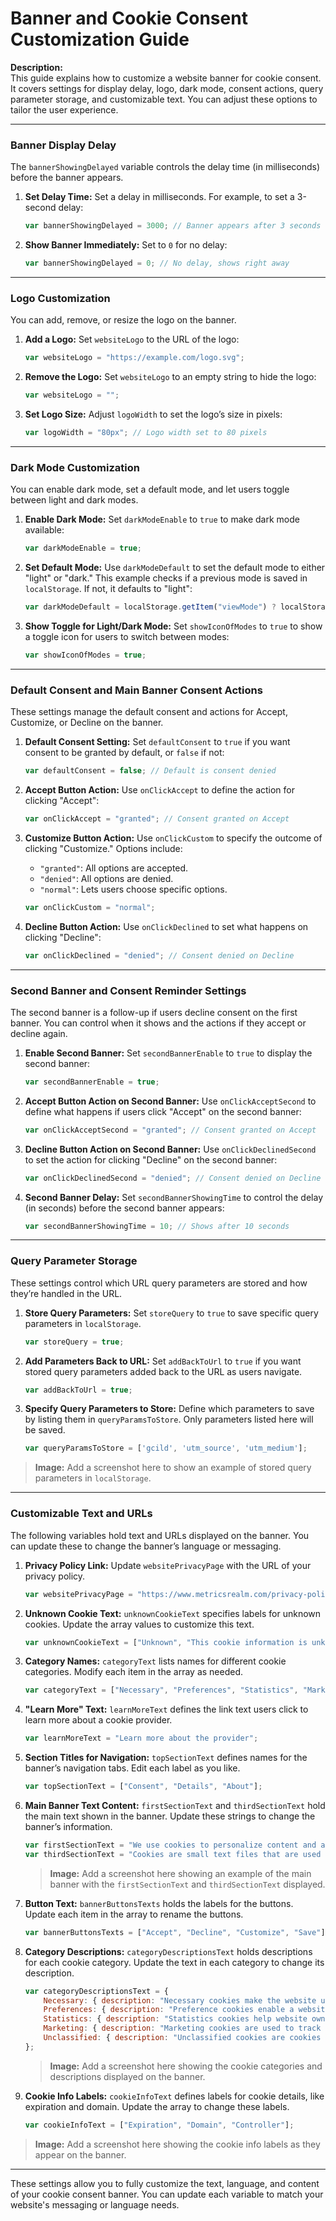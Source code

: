 # Banner and Cookie Consent Customization Guide

**Description:**  
This guide explains how to customize a website banner for cookie consent. It covers settings for display delay, logo, dark mode, consent actions, query parameter storage, and customizable text. You can adjust these options to tailor the user experience.

---

### Banner Display Delay

The `bannerShowingDelayed` variable controls the delay time (in milliseconds) before the banner appears.

1. **Set Delay Time:** Set a delay in milliseconds. For example, to set a 3-second delay:

   ```javascript
   var bannerShowingDelayed = 3000; // Banner appears after 3 seconds
   ```

2. **Show Banner Immediately:** Set to `0` for no delay:

   ```javascript
   var bannerShowingDelayed = 0; // No delay, shows right away
   ```

---

### Logo Customization

You can add, remove, or resize the logo on the banner.

1. **Add a Logo:** Set `websiteLogo` to the URL of the logo:

   ```javascript
   var websiteLogo = "https://example.com/logo.svg";
   ```

2. **Remove the Logo:** Set `websiteLogo` to an empty string to hide the logo:

   ```javascript
   var websiteLogo = "";
   ```

3. **Set Logo Size:** Adjust `logoWidth` to set the logo’s size in pixels:

   ```javascript
   var logoWidth = "80px"; // Logo width set to 80 pixels
   ```

---

### Dark Mode Customization

You can enable dark mode, set a default mode, and let users toggle between light and dark modes.

1. **Enable Dark Mode:** Set `darkModeEnable` to `true` to make dark mode available:

   ```javascript
   var darkModeEnable = true;
   ```

2. **Set Default Mode:** Use `darkModeDefault` to set the default mode to either "light" or "dark." This example checks if a previous mode is saved in `localStorage`. If not, it defaults to "light":

   ```javascript
   var darkModeDefault = localStorage.getItem("viewMode") ? localStorage.getItem("viewMode") : "light";
   ```

3. **Show Toggle for Light/Dark Mode:** Set `showIconOfModes` to `true` to show a toggle icon for users to switch between modes:

   ```javascript
   var showIconOfModes = true;
   ```

---

### Default Consent and Main Banner Consent Actions

These settings manage the default consent and actions for Accept, Customize, or Decline on the banner.

1. **Default Consent Setting:** Set `defaultConsent` to `true` if you want consent to be granted by default, or `false` if not:

   ```javascript
   var defaultConsent = false; // Default is consent denied
   ```

2. **Accept Button Action:** Use `onClickAccept` to define the action for clicking "Accept":

   ```javascript
   var onClickAccept = "granted"; // Consent granted on Accept
   ```

3. **Customize Button Action:** Use `onClickCustom` to specify the outcome of clicking "Customize." Options include:
   - `"granted"`: All options are accepted.
   - `"denied"`: All options are denied.
   - `"normal"`: Lets users choose specific options.

   ```javascript
   var onClickCustom = "normal";
   ```

4. **Decline Button Action:** Use `onClickDeclined` to set what happens on clicking "Decline":

   ```javascript
   var onClickDeclined = "denied"; // Consent denied on Decline
   ```

---

### Second Banner and Consent Reminder Settings

The second banner is a follow-up if users decline consent on the first banner. You can control when it shows and the actions if they accept or decline again.

1. **Enable Second Banner:** Set `secondBannerEnable` to `true` to display the second banner:

   ```javascript
   var secondBannerEnable = true;
   ```

2. **Accept Button Action on Second Banner:** Use `onClickAcceptSecond` to define what happens if users click "Accept" on the second banner:

   ```javascript
   var onClickAcceptSecond = "granted"; // Consent granted on Accept
   ```

3. **Decline Button Action on Second Banner:** Use `onClickDeclinedSecond` to set the action for clicking "Decline" on the second banner:

   ```javascript
   var onClickDeclinedSecond = "denied"; // Consent denied on Decline
   ```

4. **Second Banner Delay:** Set `secondBannerShowingTime` to control the delay (in seconds) before the second banner appears:

   ```javascript
   var secondBannerShowingTime = 10; // Shows after 10 seconds
   ```

---

### Query Parameter Storage

These settings control which URL query parameters are stored and how they’re handled in the URL.

1. **Store Query Parameters:** Set `storeQuery` to `true` to save specific query parameters in `localStorage`.

   ```javascript
   var storeQuery = true;
   ```

2. **Add Parameters Back to URL:** Set `addBackToUrl` to `true` if you want stored query parameters added back to the URL as users navigate.

   ```javascript
   var addBackToUrl = true;
   ```

3. **Specify Query Parameters to Store:** Define which parameters to save by listing them in `queryParamsToStore`. Only parameters listed here will be saved.

   ```javascript
   var queryParamsToStore = ['gcild', 'utm_source', 'utm_medium'];
   ```

> **Image:** Add a screenshot here to show an example of stored query parameters in `localStorage`.

---

### Customizable Text and URLs

The following variables hold text and URLs displayed on the banner. You can update these to change the banner’s language or messaging.

1. **Privacy Policy Link:** Update `websitePrivacyPage` with the URL of your privacy policy.

   ```javascript
   var websitePrivacyPage = "https://www.metricsrealm.com/privacy-policy/";
   ```

2. **Unknown Cookie Text:** `unknownCookieText` specifies labels for unknown cookies. Update the array values to customize this text.

   ```javascript
   var unknownCookieText = ["Unknown", "This cookie information is unknown"];
   ```

3. **Category Names:** `categoryText` lists names for different cookie categories. Modify each item in the array as needed.

   ```javascript
   var categoryText = ["Necessary", "Preferences", "Statistics", "Marketing", "Unclassified"];
   ```

4. **"Learn More" Text:** `learnMoreText` defines the link text users click to learn more about a cookie provider.

   ```javascript
   var learnMoreText = "Learn more about the provider";
   ```

5. **Section Titles for Navigation:** `topSectionText` defines names for the banner’s navigation tabs. Edit each label as you like.

   ```javascript
   var topSectionText = ["Consent", "Details", "About"];
   ```

6. **Main Banner Text Content:** `firstSectionText` and `thirdSectionText` hold the main text shown in the banner. Update these strings to change the banner’s information.

   ```javascript
   var firstSectionText = "We use cookies to personalize content and ads...";
   var thirdSectionText = "Cookies are small text files that are used by websites...";
   ```

   > **Image:** Add a screenshot here showing an example of the main banner with the `firstSectionText` and `thirdSectionText` displayed.

7. **Button Text:** `bannerButtonsTexts` holds the labels for the buttons. Update each item in the array to rename the buttons.

   ```javascript
   var bannerButtonsTexts = ["Accept", "Decline", "Customize", "Save"];
   ```

8. **Category Descriptions:** `categoryDescriptionsText` holds descriptions for each cookie category. Update the text in each category to change its description.

   ```javascript
   var categoryDescriptionsText = {
       Necessary: { description: "Necessary cookies make the website usable..." },
       Preferences: { description: "Preference cookies enable a website to remember..." },
       Statistics: { description: "Statistics cookies help website owners understand..." },
       Marketing: { description: "Marketing cookies are used to track visitors..." },
       Unclassified: { description: "Unclassified cookies are cookies that we are currently classifying..." },
   };
   ```

   > **Image:** Add a screenshot here showing the cookie categories and descriptions displayed on the banner.

9. **Cookie Info Labels:** `cookieInfoText` defines labels for cookie details, like expiration and domain. Update the array to change these labels.

   ```javascript
   var cookieInfoText = ["Expiration", "Domain", "Controller"];
   ```

> **Image:** Add a screenshot here showing the cookie info labels as they appear on the banner.

---

These settings allow you to fully customize the text, language, and content of your cookie consent banner. You can update each variable to match your website's messaging or language needs.









